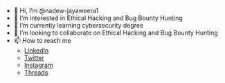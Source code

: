 - 👋 Hi, I’m @nadew-jayaweera1
- 👀 I’m interested in Ethical Hacking and Bug Bounty Hunting
- 🌱 I’m currently learning cybersecurity degree
- 🤝 I’m looking to collaborate on Ethical Hacking and Bug Bounty Hunting
- 📫 How to reach me
    - [LinkedIn](https://linkedin.com/in/nadew-jayaweera)
    - [Twitter](https://x.com/Nadew_Jayaweera)
    - [Instagram](https://instagram.com/nadew_jayaweera)
    - [Threads](https://threads.net/@nadew_jayaweera)

<!---
nadew-jayaweera1/nadew-jayaweera1 is a ✨ special ✨ repository because its `README.md` (this file) appears on your GitHub profile.
You can click the Preview link to take a look at your changes.
--->
